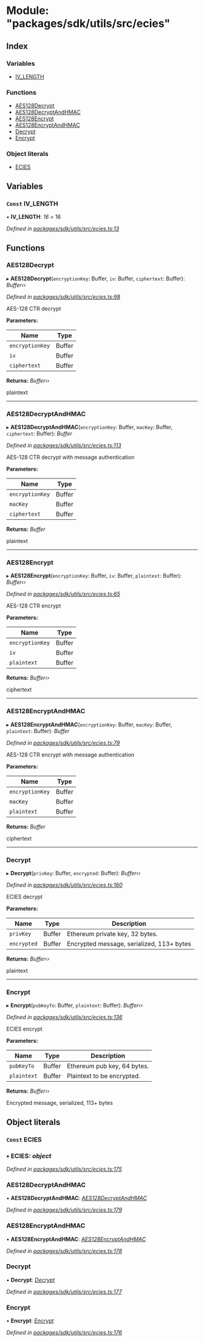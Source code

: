# Module: "packages/sdk/utils/src/ecies"

## Index

### Variables

* [IV_LENGTH](_packages_sdk_utils_src_ecies_.md#const-iv_length)

### Functions

* [AES128Decrypt](_packages_sdk_utils_src_ecies_.md#aes128decrypt)
* [AES128DecryptAndHMAC](_packages_sdk_utils_src_ecies_.md#aes128decryptandhmac)
* [AES128Encrypt](_packages_sdk_utils_src_ecies_.md#aes128encrypt)
* [AES128EncryptAndHMAC](_packages_sdk_utils_src_ecies_.md#aes128encryptandhmac)
* [Decrypt](_packages_sdk_utils_src_ecies_.md#decrypt)
* [Encrypt](_packages_sdk_utils_src_ecies_.md#encrypt)

### Object literals

* [ECIES](_packages_sdk_utils_src_ecies_.md#const-ecies)

## Variables

### `Const` IV_LENGTH

• **IV_LENGTH**: *16* = 16

*Defined in [packages/sdk/utils/src/ecies.ts:13](https://github.com/spruceid/celo-monorepo/blob/master/packages/sdk/utils/src/ecies.ts#L13)*

## Functions

###  AES128Decrypt

▸ **AES128Decrypt**(`encryptionKey`: Buffer, `iv`: Buffer, `ciphertext`: Buffer): *Buffer‹›*

*Defined in [packages/sdk/utils/src/ecies.ts:98](https://github.com/spruceid/celo-monorepo/blob/master/packages/sdk/utils/src/ecies.ts#L98)*

AES-128 CTR decrypt

**Parameters:**

Name | Type |
------ | ------ |
`encryptionKey` | Buffer |
`iv` | Buffer |
`ciphertext` | Buffer |

**Returns:** *Buffer‹›*

plaintext

___

###  AES128DecryptAndHMAC

▸ **AES128DecryptAndHMAC**(`encryptionKey`: Buffer, `macKey`: Buffer, `ciphertext`: Buffer): *Buffer*

*Defined in [packages/sdk/utils/src/ecies.ts:113](https://github.com/spruceid/celo-monorepo/blob/master/packages/sdk/utils/src/ecies.ts#L113)*

AES-128 CTR decrypt with message authentication

**Parameters:**

Name | Type |
------ | ------ |
`encryptionKey` | Buffer |
`macKey` | Buffer |
`ciphertext` | Buffer |

**Returns:** *Buffer*

plaintext

___

###  AES128Encrypt

▸ **AES128Encrypt**(`encryptionKey`: Buffer, `iv`: Buffer, `plaintext`: Buffer): *Buffer‹›*

*Defined in [packages/sdk/utils/src/ecies.ts:65](https://github.com/spruceid/celo-monorepo/blob/master/packages/sdk/utils/src/ecies.ts#L65)*

AES-128 CTR encrypt

**Parameters:**

Name | Type |
------ | ------ |
`encryptionKey` | Buffer |
`iv` | Buffer |
`plaintext` | Buffer |

**Returns:** *Buffer‹›*

ciphertext

___

###  AES128EncryptAndHMAC

▸ **AES128EncryptAndHMAC**(`encryptionKey`: Buffer, `macKey`: Buffer, `plaintext`: Buffer): *Buffer*

*Defined in [packages/sdk/utils/src/ecies.ts:79](https://github.com/spruceid/celo-monorepo/blob/master/packages/sdk/utils/src/ecies.ts#L79)*

AES-128 CTR encrypt with message authentication

**Parameters:**

Name | Type |
------ | ------ |
`encryptionKey` | Buffer |
`macKey` | Buffer |
`plaintext` | Buffer |

**Returns:** *Buffer*

ciphertext

___

###  Decrypt

▸ **Decrypt**(`privKey`: Buffer, `encrypted`: Buffer): *Buffer‹›*

*Defined in [packages/sdk/utils/src/ecies.ts:160](https://github.com/spruceid/celo-monorepo/blob/master/packages/sdk/utils/src/ecies.ts#L160)*

ECIES decrypt

**Parameters:**

Name | Type | Description |
------ | ------ | ------ |
`privKey` | Buffer | Ethereum private key, 32 bytes. |
`encrypted` | Buffer | Encrypted message, serialized, 113+ bytes |

**Returns:** *Buffer‹›*

plaintext

___

###  Encrypt

▸ **Encrypt**(`pubKeyTo`: Buffer, `plaintext`: Buffer): *Buffer‹›*

*Defined in [packages/sdk/utils/src/ecies.ts:136](https://github.com/spruceid/celo-monorepo/blob/master/packages/sdk/utils/src/ecies.ts#L136)*

ECIES encrypt

**Parameters:**

Name | Type | Description |
------ | ------ | ------ |
`pubKeyTo` | Buffer | Ethereum pub key, 64 bytes. |
`plaintext` | Buffer | Plaintext to be encrypted. |

**Returns:** *Buffer‹›*

Encrypted message, serialized, 113+ bytes

## Object literals

### `Const` ECIES

### ▪ **ECIES**: *object*

*Defined in [packages/sdk/utils/src/ecies.ts:175](https://github.com/spruceid/celo-monorepo/blob/master/packages/sdk/utils/src/ecies.ts#L175)*

###  AES128DecryptAndHMAC

• **AES128DecryptAndHMAC**: *[AES128DecryptAndHMAC](_packages_sdk_utils_src_ecies_.md#aes128decryptandhmac)*

*Defined in [packages/sdk/utils/src/ecies.ts:179](https://github.com/spruceid/celo-monorepo/blob/master/packages/sdk/utils/src/ecies.ts#L179)*

###  AES128EncryptAndHMAC

• **AES128EncryptAndHMAC**: *[AES128EncryptAndHMAC](_packages_sdk_utils_src_ecies_.md#aes128encryptandhmac)*

*Defined in [packages/sdk/utils/src/ecies.ts:178](https://github.com/spruceid/celo-monorepo/blob/master/packages/sdk/utils/src/ecies.ts#L178)*

###  Decrypt

• **Decrypt**: *[Decrypt](_packages_sdk_utils_src_ecies_.md#decrypt)*

*Defined in [packages/sdk/utils/src/ecies.ts:177](https://github.com/spruceid/celo-monorepo/blob/master/packages/sdk/utils/src/ecies.ts#L177)*

###  Encrypt

• **Encrypt**: *[Encrypt](_packages_sdk_utils_src_ecies_.md#encrypt)*

*Defined in [packages/sdk/utils/src/ecies.ts:176](https://github.com/spruceid/celo-monorepo/blob/master/packages/sdk/utils/src/ecies.ts#L176)*
